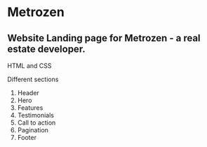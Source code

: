 # Metrozen
## Website Landing page for Metrozen - a real estate developer.

HTML and CSS

Different sections
1. Header
2. Hero
3. Features
4. Testimonials
5. Call to action
6. Pagination
7. Footer
